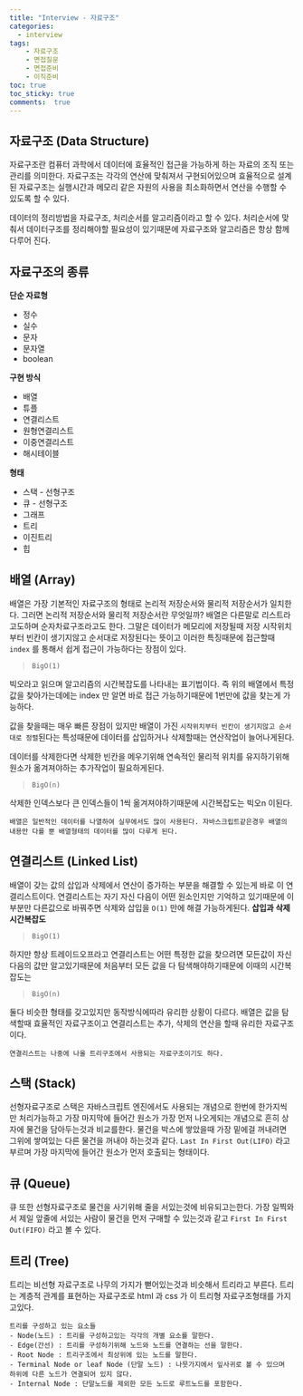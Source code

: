 ```yaml
---
title: "Interview - 자료구조"
categories: 
  - interview
tags: 
    - 자료구조
    - 면접질문
    - 면접준비
    - 이직준비
toc: true
toc_sticky: true
comments:  true
---
```


## 자료구조 (Data Structure)
자료구조란 컴퓨터 과학에서 데이터에 효율적인 접근을 가능하게 하는 자료의 조직 또는 관리를 의미한다. 자료구조는 각각의 연산에 맞춰져서 구현되어있으며 효율적으로 설계된 자료구조는 실행시간과 메모리 같은 자원의 사용을 최소화하면서 연산을 수행할 수 있도록 할 수 있다.
  
데이터의 정리방법을 자료구조, 처리순서를 알고리즘이라고 할 수 있다. 처리순서에 맞춰서 데이터구조를 정리해야할 필요성이 있기때문에 자료구조와 알고리즘은 항상 함께 다루어 진다.
  
## 자료구조의 종류
**단순 자료형**
- 정수  
- 실수  
- 문자  
- 문자열  
- boolean 
  
**구현 방식**
- 배열  
- 튜플  
- 연결리스트  
- 원형연결리스트  
- 이중연결리스트  
- 해시테이블
  
**형태**
- 스택 - 선형구조
- 큐 - 선형구조
- 그래프
- 트리
- 이진트리
- 힙

## 배열 (Array)
배열은 가장 기본적인 자료구조의 형태로 논리적 저장순서와 물리적 저장순서가 일치한다. 그러면 논리적 저장순서와 물리적 저장순서란 무엇일까? 배열은 다른말로 리스트라고도하며 순자차료구조라고도 한다. 그말은 데이터가 메모리에 저장될때 저장 시작위치부터 빈칸이 생기지않고 순서대로 저장된다는 뜻이고 이러한 특징때문에 접근할때 `index` 를 통해서 쉽게 접근이 가능하다는 장점이 있다.  
> `BigO(1)`

빅오라고 읽으며 알고리즘의 시간복잡도를 나타내는 표기법이다. 즉 위의 배열에서 특정값을 찾아가는데에는 index 만 알면 바로 접근 가능하기때문에 1번만에 값을 찾는게 가능하다.
  
값을 찾을때는 매우 빠른 장점이 있지만 배열이 가진 `시작위치부터 빈칸이 생기지않고 순서대로 정렬`된다는 특성때문에 데이터를 삽입하거나 삭제할때는 연산작업이 늘어나게된다.
  
데이터를 삭제한다면 삭제한 빈칸을 메우기위해 연속적인 물리적 위치를 유지하기위해 원소가 옮겨져야하는 추가작업이 필요하게된다.
>`BigO(n)`
  
삭제한 인덱스보다 큰 인덱스들이 1씩 옮겨져야하기때문에 시간복잡도는 빅오n 이된다.

```console
배열은 일반적인 데이터를 나열하여 실무에서도 많이 사용된다. 자바스크립트같은경우 배열의 내용만 다를 뿐 배열형태의 데이터를 많이 다루게 된다.
```

## 연결리스트 (Linked List)
배열이 갖는 값의 삽입과 삭제에서 연산이 증가하는 부분을 해결할 수 있는게 바로 이 연결리스트이다. 연결리스트는 자기 자신 다음이 어떤 원소인지만 기억하고 있기때문에 이 부분만 다른값으로 바꿔주면 삭제와 삽입을 `O(1)` 만에 해결 가능하게된다.
**삽입과 삭제 시간복잡도**
>`BigO(1)`
  
하지만 항상 트레이드오프라고 연결리스트는 어떤 특정한 값을 찾으려면 모든값이 자신 다음의 값만 알고있기때문에 처음부터 모든 값을 다 탐색해야하기때문에 이때의 시간복잡도는 
>`BigO(n)`
  
둘다 비슷한 형태를 갖고있지만 동작방식에따라 유리한 상황이 다르다. 배열은 값을 탐색할때 효율적인 자료구조이고 연결리스트는 추가, 삭제의 연산을 할때 유리한 자료구조이다.

```console
연결리스트는 나중에 나올 트리구조에서 사용되는 자료구조이기도 하다.
```

## 스택 (Stack)
선형자료구조로 스택은 자바스크립트 엔진에서도 사용되는 개념으로 한번에 한가지씩만 처리가능하고 가장 마지막에 들어간 원소가 가장 먼저 나오게되는 개념으로 흔히 상자에 물건을 담아두는것과 비교를한다. 물건을 박스에 쌓았을때 가장 밑에걸 꺼내려면 그위에 쌓여있는 다른 물건을 꺼내야 하는것과 같다. `Last In First Out(LIFO)` 라고 부르며 가장 마지막에 들어간 원소가 먼저 호출되는 형태이다.

## 큐 (Queue)
큐 또한 선형자료구조로 물건을 사기위해 줄을 서있는것에 비유되고는한다. 가장 일찍와서 제일 앞줄에 서있는 사람이 물건을 먼저 구매할 수 있는것과 같고 `First In First Out(FIFO)`  라고 볼 수 있다. 

## 트리 (Tree)
트리는 비선형 자료구조로 나무의 가지가 뻗어있는것과 비슷해서 트리라고 부른다. 트리는 계층적 관계를 표현하는 자료구조로 html 과 css 가 이 트리형 자료구조형태를 가지고있다.
```console
트리를 구성하고 있는 요소들
- Node(노드) : 트리를 구성하고있는 각각의 개별 요소를 말한다.
- Edge(간선) : 트리를 구성하기위해 노드와 노드를 연결하는 선을 말한다.
- Root Node : 트리구조에서 최상위에 있는 노드를 말한다.
- Terminal Node or leaf Node (단말 노드) : 나뭇가지에서 잎사귀로 볼 수 있으며 하위에 다른 노드가 연결되어 있지 않다.
- Internal Node : 단말노드를 제외한 모든 노드로 루트노드를 포함한다.
```


